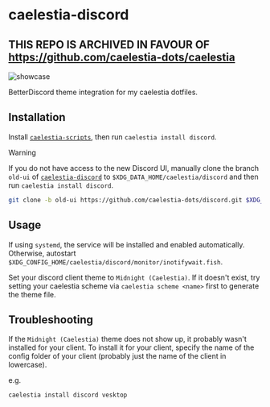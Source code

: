 # caelestia-discord

## THIS REPO IS ARCHIVED IN FAVOUR OF https://github.com/caelestia-dots/caelestia

![showcase](https://github.com/caelestia-dots/readme/blob/main/discord/showcase.gif)

BetterDiscord theme integration for my caelestia dotfiles.

## Installation

Install [`caelestia-scripts`](https://github.com/caelestia-dots/scripts.git),
then run `caelestia install discord`.

> [!WARNING]
> If you do not have access to the new Discord UI, manually clone the branch `old-ui`
> of [`caelestia-discord`](https://github.com/caelestia-dots/discord.git) to
> `$XDG_DATA_HOME/caelestia/discord` and then run `caelestia install discord`.
>
> ```sh
> git clone -b old-ui https://github.com/caelestia-dots/discord.git $XDG_DATA_HOME/caelestia/discord
> ```

## Usage

If using `systemd`, the service will be installed and enabled automatically.
Otherwise, autostart `$XDG_CONFIG_HOME/caelestia/discord/monitor/inotifywait.fish`.

Set your discord client theme to `Midnight (Caelestia)`. If it doesn't exist, try setting your
caelestia scheme via `caelestia scheme <name>` first to generate the theme file.

## Troubleshooting

If the `Midnight (Caelestia)` theme does not show up, it probably wasn't installed for your client.
To install it for your client, specify the name of the config folder of your client (probably
just the name of the client in lowercase).

e.g.

```
caelestia install discord vesktop
```
